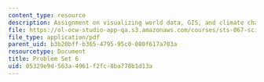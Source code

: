 ```yaml
---
content_type: resource
description: Assignment on visualizing world data, GIS, and climate change.
file: https://ol-ocw-studio-app-qa.s3.amazonaws.com/courses/sts-067-scientific-visualization-across-disciplines-a-critical-introduction-spring-2005/05329e9d563a4961f2fc8ba778b1d13a_pset6.pdf
file_type: application/pdf
parent_uid: b3b20bff-b365-4795-95c0-080f617a703a
resourcetype: Document
title: Problem Set 6
uid: 05329e9d-563a-4961-f2fc-8ba778b1d13a
---
```

